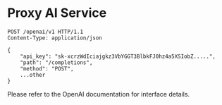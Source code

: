 # Proxy AI Service

```http request
POST /openai/v1 HTTP/1.1
Content-Type: application/json

{
    "api_key": "sk-xcrzWdIciajgkz3VbYGGT3BlbkFJ0hz4a5XSIobZ.....",
    "path": "/completions",
    "method": "POST",
    ...other
}
```

Please refer to the OpenAI documentation for interface details.
